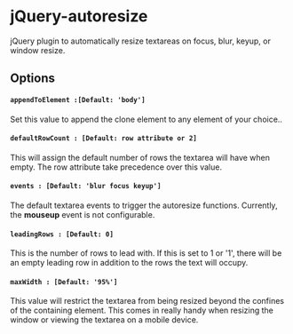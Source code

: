 # jQuery-autoresize

jQuery plugin to automatically resize textareas on focus, blur, keyup, or window resize.

## Options

#### `appendToElement :[Default: 'body']`
Set this value to append the clone element to any element of your choice..

#### `defaultRowCount : [Default: row attribute or 2]`
This will assign the default number of rows the textarea will have when empty. The row attribute take precedence over this value.

#### `events : [Default: 'blur focus keyup']`
The default textarea events to trigger the autoresize functions. Currently, the **mouseup** event is not configurable.

#### `leadingRows : [Default: 0]`
This is the number of rows to lead with. If this is set to 1 or '1', there will be an empty leading row in addition to the rows the text will occupy.

#### `maxWidth : [Default: '95%']`
This value will restrict the textarea from being resized beyond the confines of the containing element. This comes in really handy when resizing the window or viewing the textarea on a mobile device.